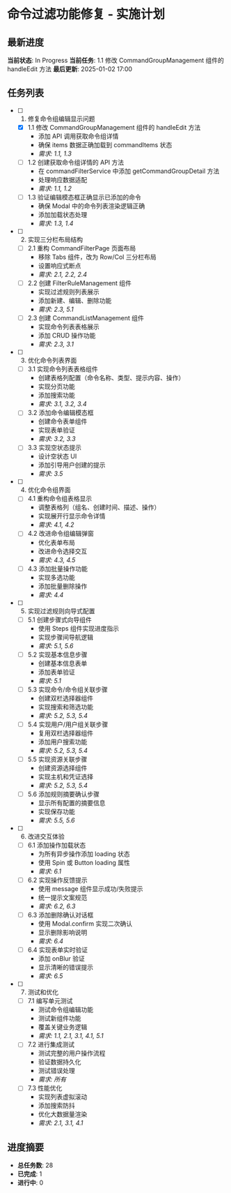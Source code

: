 # 命令过滤功能修复 - 实施计划

## 最新进度
**当前状态**: In Progress
**当前任务**: 1.1 修改 CommandGroupManagement 组件的 handleEdit 方法
**最后更新**: 2025-01-02 17:00

## 任务列表

- [ ] 1. 修复命令组编辑显示问题
  - [x] 1.1 修改 CommandGroupManagement 组件的 handleEdit 方法
    - 添加 API 调用获取命令组详情
    - 确保 items 数据正确加载到 commandItems 状态
    - _需求: 1.1, 1.3_
  - [ ] 1.2 创建获取命令组详情的 API 方法
    - 在 commandFilterService 中添加 getCommandGroupDetail 方法
    - 处理响应数据适配
    - _需求: 1.1, 1.2_
  - [ ] 1.3 验证编辑模态框正确显示已添加的命令
    - 确保 Modal 中的命令列表渲染逻辑正确
    - 添加加载状态处理
    - _需求: 1.3, 1.4_

- [ ] 2. 实现三分栏布局结构
  - [ ] 2.1 重构 CommandFilterPage 页面布局
    - 移除 Tabs 组件，改为 Row/Col 三分栏布局
    - 设置响应式断点
    - _需求: 2.1, 2.2, 2.4_
  - [ ] 2.2 创建 FilterRuleManagement 组件
    - 实现过滤规则列表展示
    - 添加新建、编辑、删除功能
    - _需求: 2.3, 5.1_
  - [ ] 2.3 创建 CommandListManagement 组件
    - 实现命令列表表格展示
    - 添加 CRUD 操作功能
    - _需求: 2.3, 3.1_

- [ ] 3. 优化命令列表界面
  - [ ] 3.1 实现命令列表表格组件
    - 创建表格列配置（命令名称、类型、提示内容、操作）
    - 实现分页功能
    - 添加搜索功能
    - _需求: 3.1, 3.2, 3.4_
  - [ ] 3.2 添加命令编辑模态框
    - 创建命令表单组件
    - 实现表单验证
    - _需求: 3.2, 3.3_
  - [ ] 3.3 实现空状态提示
    - 设计空状态 UI
    - 添加引导用户创建的提示
    - _需求: 3.5_

- [ ] 4. 优化命令组界面
  - [ ] 4.1 重构命令组表格显示
    - 调整表格列（组名、创建时间、描述、操作）
    - 实现展开行显示命令详情
    - _需求: 4.1, 4.2_
  - [ ] 4.2 改进命令组编辑弹窗
    - 优化表单布局
    - 改进命令选择交互
    - _需求: 4.3, 4.5_
  - [ ] 4.3 添加批量操作功能
    - 实现多选功能
    - 添加批量删除操作
    - _需求: 4.4_

- [ ] 5. 实现过滤规则向导式配置
  - [ ] 5.1 创建步骤式向导组件
    - 使用 Steps 组件实现进度指示
    - 实现步骤间导航逻辑
    - _需求: 5.1, 5.6_
  - [ ] 5.2 实现基本信息步骤
    - 创建基本信息表单
    - 添加表单验证
    - _需求: 5.1_
  - [ ] 5.3 实现命令/命令组关联步骤
    - 创建双栏选择器组件
    - 实现搜索和筛选功能
    - _需求: 5.2, 5.3, 5.4_
  - [ ] 5.4 实现用户/用户组关联步骤
    - 复用双栏选择器组件
    - 添加用户搜索功能
    - _需求: 5.2, 5.3, 5.4_
  - [ ] 5.5 实现资源关联步骤
    - 创建资源选择组件
    - 实现主机和凭证选择
    - _需求: 5.2, 5.3, 5.4_
  - [ ] 5.6 添加规则摘要确认步骤
    - 显示所有配置的摘要信息
    - 实现保存功能
    - _需求: 5.5, 5.6_

- [ ] 6. 改进交互体验
  - [ ] 6.1 添加操作加载状态
    - 为所有异步操作添加 loading 状态
    - 使用 Spin 或 Button loading 属性
    - _需求: 6.1_
  - [ ] 6.2 实现操作反馈提示
    - 使用 message 组件显示成功/失败提示
    - 统一提示文案规范
    - _需求: 6.2, 6.3_
  - [ ] 6.3 添加删除确认对话框
    - 使用 Modal.confirm 实现二次确认
    - 显示删除影响说明
    - _需求: 6.4_
  - [ ] 6.4 实现表单实时验证
    - 添加 onBlur 验证
    - 显示清晰的错误提示
    - _需求: 6.5_

- [ ] 7. 测试和优化
  - [ ] 7.1 编写单元测试
    - 测试命令组编辑功能
    - 测试新组件功能
    - 覆盖关键业务逻辑
    - _需求: 1.1, 2.1, 3.1, 4.1, 5.1_
  - [ ] 7.2 进行集成测试
    - 测试完整的用户操作流程
    - 验证数据持久化
    - 测试错误处理
    - _需求: 所有_
  - [ ] 7.3 性能优化
    - 实现列表虚拟滚动
    - 添加搜索防抖
    - 优化大数据量渲染
    - _需求: 2.1, 3.1, 4.1_

## 进度摘要
- **总任务数**: 28
- **已完成**: 1
- **进行中**: 0